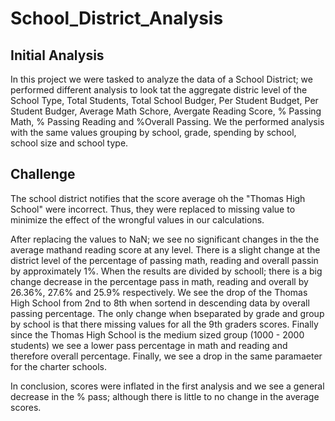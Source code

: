 # School_District_Analysis

## Initial Analysis 

In this project we were tasked to analyze the data of a School District; we performed different analysis to look tat the aggregate distric level of the School Type, Total Students, Total School Budger, Per Student Budget, Per Student Budger, Average Math Schore, Avergate Reading Score, % Passing Math, % Passing Reading and %Overall Passing. We the performed analysis with the same values grouping by school, grade, spending by school, school size and school type. 

## Challenge

The school district notifies that the score average oh the "Thomas High School" were incorrect. Thus, they were replaced to missing value to minimize the effect of the wrongful values in our calculations. 

After replacing the values to NaN; we see no significant changes in the the average mathand reading score at any level. There is a slight change at the district level of the percentage of passing math, reading and overall passin by approximately 1%. When the results are divided by schooll; there is a big change decrease in the percentage pass in math, reading and overall by 26.36%, 27.6% and 25.9% respectively. We see the drop of the Thomas High School from 2nd to 8th when sortend in descending data by overall passing percentage. The only change when bseparated by grade and group by school is that there missing values for all the 9th graders scores. Finally since the Thomas High School is the medium sized group (1000 - 2000 students) we see a lower pass percentage in math and reading and therefore overall percentage. Finally, we see a drop in the same paramaeter for the charter schools. 

In conclusion, scores were inflated in the first analysis and we see a general decrease in the % pass; although there is little to no change in the average scores.
